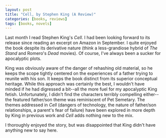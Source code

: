 ```yaml
---
layout: post
title: "Cell, by Stephen King (A Review)"
categories: [books, reviews]
tags: [books, novels]
---
```

Last month I read Stephen King's _Cell_. I had been looking forward to its release since reading an excerpt on Amazon in September. I quite enjoyed the book despite its derivative nature (think a less-grandiose hybrid of _The Stand_ and Romero's _Dead_ movies). Of course, I've always been a sucker for apocalyptic plots.

King was obviously aware of the danger of rehashing old material, so he keeps the scope tightly centered on the experiences of a father trying to reunite with his son. It keeps the book distinct from its superior conceptual heritage. While this approach was certainly the best, I wouldn't have minded if he had digressed a bit--all the more fuel for my apocalyptic King fetish. Unfortunately, I didn't find the characters terribly compelling either--the featured father/son theme was reminiscent of Pet Semetary. The themes addressed in _Cell_ (dangers of technology, the nature of father/son relationships, a parent's fear of failure) have been explored in more depth by King in previous work and _Cell_ adds nothing new to the mix.

I thoroughly enjoyed the story, but was disappointed that King didn't have anything new to say here.
